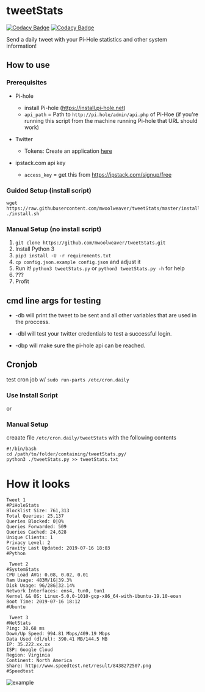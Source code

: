 # tweetStats

[![Codacy Badge](https://api.codacy.com/project/badge/Grade/1451288d3ab84c5385cb3b5f75f37eb0)](https://www.codacy.com/manual/mwoolweaver/tweetStats?utm_source=github.com&amp;utm_medium=referral&amp;utm_content=mwoolweaver/tweetStats&amp;utm_campaign=Badge_Grade) [![Codacy Badge](https://api.codacy.com/project/badge/Coverage/1451288d3ab84c5385cb3b5f75f37eb0)](https://www.codacy.com/manual/mwoolweaver/tweetStats?utm_source=github.com&amp;utm_medium=referral&amp;utm_content=mwoolweaver/tweetStats&amp;utm_campaign=Badge_Coverage)

Send a daily tweet with your Pi-Hole statistics and other system information!

## How to use

### Prerequisites

*  Pi-hole

   *  install Pi-hole (https://install.pi-hole.net) 
   *  `api_path` = Path to `http://pi.hole/admin/api.php` of Pi-Hoe (if you're running this script from the machine running Pi-hole that URL should work)

*  Twitter

   *  Tokens: Create an application [here](https://apps.twitter.com/)

*  ipstack.com api key

   *  `access_key` = get this from https://ipstack.com/signup/free

### Guided Setup (install script)

```
wget https://raw.githubusercontent.com/mwoolweaver/tweetStats/master/install.sh
./install.sh
```

### Manual Setup (no install script)

1.  `git clone https://github.com/mwoolweaver/tweetStats.git`
2.  Install Python 3
3.  `pip3 install -U -r requirements.txt`
4.  `cp config.json.example config.json` and adjust it
5.  Run it! `python3 tweetStats.py` or `python3 tweetStats.py -h` for help
6.  ???
7.  Profit

## cmd line args for testing

*  -db will print the tweet to be sent and all other variables that are used in the proccess.

*  -dbl will test your twitter credentials to test a successful login.

*  -dbp will make sure the pi-hole api can be reached. 

## Cronjob

test cron job w/ `sudo run-parts /etc/cron.daily`

### Use Install Script

or 

### Manual Setup

creaate file ```/etc/cron.daily/tweetStats``` with the following contents

```
#!/bin/bash
cd /path/to/folder/containing/tweetStats.py/
python3 ./tweetStats.py >> tweetStats.txt

```


# How it looks

```
Tweet 1
#PiHoleStats
Blocklist Size: 761,313
Total Queries: 25,137
Queries Blocked: 0|0%
Queries Forwarded: 509
Queries Cached: 24,628
Unique Clients: 1
Privacy Level: 2
Gravity Last Updated: 2019-07-16 18:03
#Python

 Tweet 2
#SystemStats
CPU Load AVG: 0.08, 0.02, 0.01
Ram Usage: 483M/1G|39.3%
Disk Usage: 9G/28G|32.14%
Network Interfaces: ens4, tun0, tun1
Kernel && OS: Linux-5.0.0-1010-gcp-x86_64-with-Ubuntu-19.10-eoan
Boot Time: 2019-07-16 18:12
#Ubuntu

 Tweet 3
#NetStats
Ping: 38.68 ms
Down/Up Speed: 994.81 Mbps/409.19 Mbps
Data Used (dl/ul): 390.41 MB/144.5 MB
IP: 35.222.xx.xx
ISP: Google Cloud
Region: Virginia
Continent: North America
Share: http://www.speedtest.net/result/8438272507.png
#Speedtest
```
![example](.github/tweetStats.gif)

